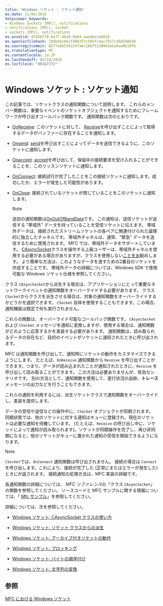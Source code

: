 ```yaml
---
title: 'Windows ソケット : ソケット通知'
ms.date: 11/04/2016
helpviewer_keywords:
- Windows Sockets [MFC], notifications
- notifications [MFC], socket
- sockets [MFC], notifications
ms.assetid: 87d5bf70-6e77-49a9-9a64-aaadee2ad018
ms.openlocfilehash: 10dbe6c0e1f486257c50efc4acf917cd9d596630
ms.sourcegitcommit: 857fa6b530224fa6c18675138043aba9aa0619fb
ms.translationtype: MT
ms.contentlocale: ja-JP
ms.lasthandoff: 03/24/2020
ms.locfileid: "80167772"
---
```

# <a name="windows-sockets-socket-notifications"></a>Windows ソケット : ソケット通知

この記事では、ソケットクラスの通知関数について説明します。 これらのメンバー関数は、重要なイベントのソケットオブジェクトを通知するためにフレームワークが呼び出すコールバック関数です。 通知関数は次のとおりです。

- [OnReceive](../mfc/reference/casyncsocket-class.md#onreceive): このソケットに対して、 [Receive](../mfc/reference/casyncsocket-class.md#receive)を呼び出すことによって取得するデータがバッファーに存在することを通知します。

- [Onsend](../mfc/reference/casyncsocket-class.md#onsend): [send](../mfc/reference/casyncsocket-class.md#send)を呼び出すことによってデータを送信できるように、このソケットに通知します。

- [Onaccept](../mfc/reference/casyncsocket-class.md#onaccept): [accept](../mfc/reference/casyncsocket-class.md#accept)を呼び出して、保留中の接続要求を受け入れることができることを、このリッスンソケットに通知します。

- [OnConnect](../mfc/reference/casyncsocket-class.md#onconnect): 接続試行が完了したことをこの接続ソケットに通知します。成功したか、エラーが発生した可能性があります。

- [OnClose](../mfc/reference/casyncsocket-class.md#onclose): 接続されているソケットが閉じていることをこのソケットに通知します。

    > [!NOTE]
    >  追加の通知関数は[OnOutOfBandData](../mfc/reference/casyncsocket-class.md#onoutofbanddata)です。 この通知は、送信ソケットが送信する "帯域外" データを持っていることを受信ソケットに伝えます。 帯域外データは、接続されたストリームソケットの各ペアに関連付けられた論理的に独立したチャネルです。 帯域外チャネルは、通常、"緊急" データを送信するために使用されます。 MFC では、帯域外データをサポートしています。 [CAsyncSocket](../mfc/reference/casyncsocket-class.md)クラスを操作する上級ユーザーは、帯域外チャネルを使用する必要がある場合がありますが、クラスを使用しない[ことをお](../mfc/reference/csocket-class.md)勧めします。 より簡単な方法は、このようなデータを渡すための2番目のソケットを作成することです。 帯域外データの詳細については、Windows SDK で使用可能な Windows ソケット仕様を参照してください。

クラス `CAsyncSocket`から派生する場合は、アプリケーションにとって重要なネットワークイベントの通知関数をオーバーライドする必要があります。 クラス `CSocket`からクラスを派生させる場合は、対象の通知関数をオーバーライドするかどうかを選択できます。 `CSocket` 自体を使用することもできます。この場合、通知機能は既定で何も実行されません。

これらの関数は、オーバーライド可能なコールバック関数です。 `CAsyncSocket` および `CSocket` メッセージを通知に変換しますが、使用する場合は、通知関数がどのように応答するかを実装する必要があります。 通知関数は、読み取られるデータの存在など、目的のイベントがソケットに通知されたときに呼び出されます。

MFC は通知関数を呼び出して、通知時にソケットの動作をカスタマイズできるようにします。 たとえば、`OnReceive` 通知関数から `Receive` を呼び出すことができます。つまり、データが読み込まれたことが通知されたときに、`Receive` を呼び出して読み取ることができます。 この方法は必要ありませんが、有効なシナリオです。 別の方法として、通知関数を使用して、進行状況の追跡、**トレース**メッセージの出力などを行うこともできます。

これらの通知を利用するには、派生ソケットクラスで通知関数をオーバーライドし、実装を提供します。

データの受信や送信などの操作中に、`CSocket` オブジェクトが同期されます。 同期状態では、他のソケットに対する通知はキューに登録され、現在のソケットは必要な通知を待機しています。 (たとえば、`Receive` の呼び出し中に、ソケットによって通知が読み取られます)。ソケットが同期操作を完了し、再び非同期になると、他のソケットがキューに置かれた通知の受信を開始できるようになります。

> [!NOTE]
> `CSocket`では、`OnConnect` 通知関数は呼び出されません。 接続の場合は `Connect`を呼び出します。これにより、接続が完了した (正常にまたはエラーが発生した) ときにが返されます。 接続通知の処理方法は、MFC 実装の詳細です。

各通知関数の詳細については、 *MFC リファレンス*の「クラス `CAsyncSocket`」の関数を参照してください。 ソースコードと MFC サンプルに関する情報については、「 [Mfc サンプル](../overview/visual-cpp-samples.md#mfc-samples)」を参照してください。

詳細については、次を参照してください。

- [Windows ソケット: CAsyncSocket クラスの使い方](../mfc/windows-sockets-using-class-casyncsocket.md)

- [Windows ソケット: ソケット クラスからの派生](../mfc/windows-sockets-deriving-from-socket-classes.md)

- [Windows ソケット: アーカイブ付きソケットの動作](../mfc/windows-sockets-how-sockets-with-archives-work.md)

- [Windows ソケット: ブロッキング](../mfc/windows-sockets-blocking.md)

- [Windows ソケット: バイトの順序付け](../mfc/windows-sockets-byte-ordering.md)

- [Windows ソケット: 文字列の変換](../mfc/windows-sockets-converting-strings.md)

## <a name="see-also"></a>参照

[MFC における Windows ソケット](../mfc/windows-sockets-in-mfc.md)
